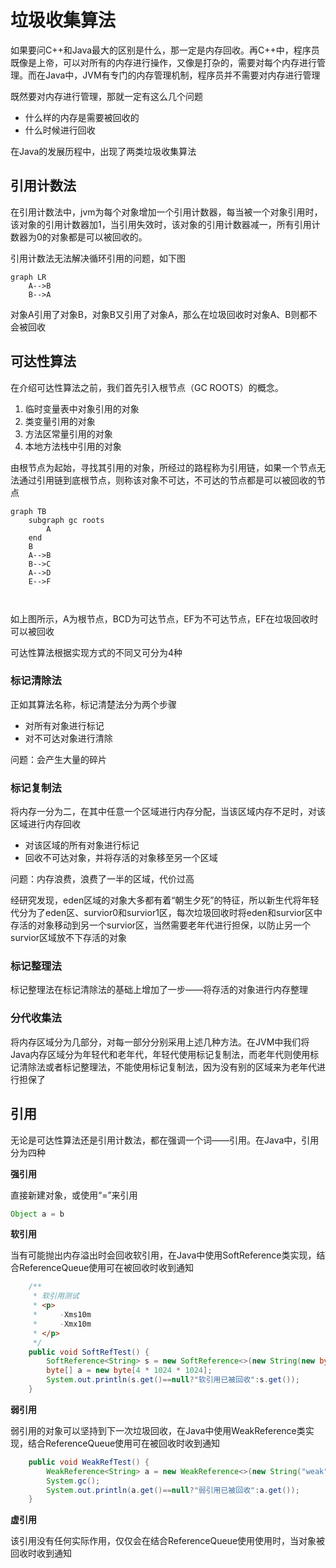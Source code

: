 # 垃圾收集算法

如果要问C++和Java最大的区别是什么，那一定是内存回收。再C++中，程序员既像是上帝，可以对所有的内存进行操作，又像是打杂的，需要对每个内存进行管理。而在Java中，JVM有专门的内存管理机制，程序员并不需要对内存进行管理

既然要对内存进行管理，那就一定有这么几个问题

- 什么样的内存是需要被回收的
- 什么时候进行回收

在Java的发展历程中，出现了两类垃圾收集算法

## 引用计数法

在引用计数法中，jvm为每个对象增加一个引用计数器，每当被一个对象引用时，该对象的引用计数器加1，当引用失效时，该对象的引用计数器减一，所有引用计数器为0的对象都是可以被回收的。

引用计数法无法解决循环引用的问题，如下图

```mermaid
graph LR
	A-->B
	B-->A
```

对象A引用了对象B，对象B又引用了对象A，那么在垃圾回收时对象A、B则都不会被回收

## 可达性算法

在介绍可达性算法之前，我们首先引入根节点（GC ROOTS）的概念。

1. 临时变量表中对象引用的对象
2. 类变量引用的对象
3. 方法区常量引用的对象
4. 本地方法栈中引用的对象

由根节点为起始，寻找其引用的对象，所经过的路程称为引用链，如果一个节点无法通过引用链到底根节点，则称该对象不可达，不可达的节点都是可以被回收的节点

```mermaid
graph TB
	subgraph gc roots
		A
	end
	B
	A-->B
	B-->C
	A-->D
	E-->F
	
	
```

如上图所示，A为根节点，BCD为可达节点，EF为不可达节点，EF在垃圾回收时可以被回收

可达性算法根据实现方式的不同又可分为4种

### 标记清除法

正如其算法名称，标记清楚法分为两个步骤

- 对所有对象进行标记
- 对不可达对象进行清除

问题：会产生大量的碎片

### 标记复制法

将内存一分为二，在其中任意一个区域进行内存分配，当该区域内存不足时，对该区域进行内存回收

- 对该区域的所有对象进行标记
- 回收不可达对象，并将存活的对象移至另一个区域

问题：内存浪费，浪费了一半的区域，代价过高

经研究发现，eden区域的对象大多都有着“朝生夕死”的特征，所以新生代将年轻代分为了eden区、survior0和survior1区，每次垃圾回收时将eden和survior区中存活的对象移动到另一个survior区，当然需要老年代进行担保，以防止另一个survior区域放不下存活的对象

### 标记整理法

标记整理法在标记清除法的基础上增加了一步——将存活的对象进行内存整理

### 分代收集法

将内存区域分为几部分，对每一部分分别采用上述几种方法。在JVM中我们将Java内存区域分为年轻代和老年代，年轻代使用标记复制法，而老年代则使用标记清除法或者标记整理法，不能使用标记复制法，因为没有别的区域来为老年代进行担保了

## 引用

无论是可达性算法还是引用计数法，都在强调一个词——引用。在Java中，引用分为四种

**强引用**

直接新建对象，或使用“=”来引用

```java
Object a = b
```

**软引用**

当有可能抛出内存溢出时会回收软引用，在Java中使用SoftReference类实现，结合ReferenceQueue使用可在被回收时收到通知

```java
    /**
     * 软引用测试
     * <p>
     *     -Xms10m
     *     -Xmx10m
     * </p>
     */
    public void SoftRefTest() {
        SoftReference<String> s = new SoftReference<>(new String(new byte[2 * 1024 * 1024]), queue);
        byte[] a = new byte[4 * 1024 * 1024];
        System.out.println(s.get()==null?"软引用已被回收":s.get());
    }
```

**弱引用**

弱引用的对象可以坚持到下一次垃圾回收，在Java中使用WeakReference类实现，结合ReferenceQueue使用可在被回收时收到通知

```java
    public void WeakRefTest() {
        WeakReference<String> a = new WeakReference<>(new String("weak"), queue);
        System.gc();
        System.out.println(a.get()==null?"弱引用已被回收":a.get());
    }
```

**虚引用**

该引用没有任何实际作用，仅仅会在结合ReferenceQueue使用使用时，当对象被回收时收到通知